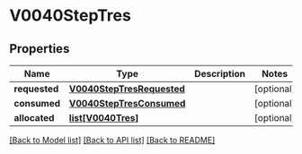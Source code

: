 # V0040StepTres

## Properties
Name | Type | Description | Notes
------------ | ------------- | ------------- | -------------
**requested** | [**V0040StepTresRequested**](V0040StepTresRequested.md) |  | [optional] 
**consumed** | [**V0040StepTresConsumed**](V0040StepTresConsumed.md) |  | [optional] 
**allocated** | [**list[V0040Tres]**](V0040Tres.md) |  | [optional] 

[[Back to Model list]](../README.md#documentation-for-models) [[Back to API list]](../README.md#documentation-for-api-endpoints) [[Back to README]](../README.md)


